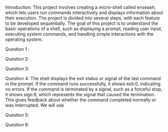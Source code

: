 Introduction:
This project involves creating a micro-shell called enseash, which lets users run commands interactively and displays information about their execution.
The project is divided into several steps, with each feature to be developed sequentially.
The goal of this project is to understand the basic operations of a shell, such as displaying a prompt, reading user input, executing system commands, and handling simple interactions with the operating system.

Question 1 :

Question 2:

Question 3:

Question 4:
The shell displays the exit status or signal of the last command in the prompt. If the command runs successfully, it shows exit:0, indicating no errors. If the command is terminated by a signal, such as a forceful stop, it shows sign:9, which represents the signal that caused the termination. This gives feedback about whether the command completed normally or was interrupted.
We will use 

Question 5:

Question 6:
